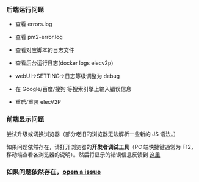 ### 后端运行问题

- 查看 errors.log
- 查看 pm2-error.log
- 查看对应脚本的日志文件
- 查看后台运行日志(docker logs elecv2p)
- webUI->SETTING->日志等级调整为 debug
- 在 Google/百度/搜狗 等搜索引擎上输入错误信息

- 重启/重装 elecV2P

### 前端显示问题

尝试升级或切换浏览器（部分老旧的浏览器无法解析一些新的 JS 语法。）

如果问题依然存在，请打开浏览器的**开发者调试工具**（PC 端快捷键通常为 F12，移动端查看各浏览器的说明）。然后将显示的错误信息反馈到 [这里](https://github.com/elecV2/elecV2P/issues)

### 如果问题依然存在，[open a issue](https://github.com/elecV2/elecV2P/issues)